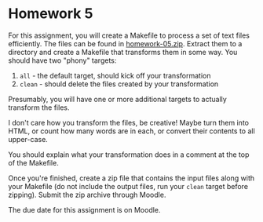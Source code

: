 # Homework 5

For this assignment, you will create a Makefile to process a set of text files
efficiently. The files can be found in [homework-05.zip](homework-05.zip).
Extract them to a directory and create a Makefile that transforms them in some
way. You should have two "phony" targets:

  1. `all` - the default target, should kick off your transformation
  2. `clean` - should delete the files created by your transformation

Presumably, you will have one or more additional targets to actually transform
the files.

I don't care how you transform the files, be creative! Maybe turn them into
HTML, or count how many words are in each, or convert their contents to all
upper-case.

You should explain what your transformation does in a comment at the top of the
Makefile.

Once you're finished, create a zip file that contains the input files along with
your Makefile (do not include the output files, run your `clean` target before
zipping). Submit the zip archive through Moodle.

The due date for this assignment is on Moodle.

